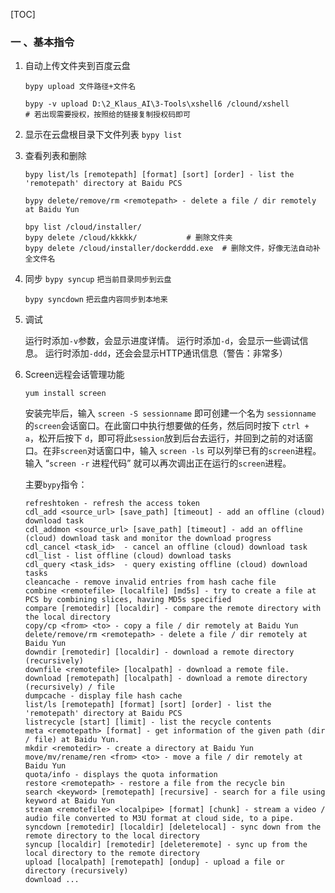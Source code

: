 [TOC]

### 一 、基本指令

1. 自动上传文件夹到百度云盘

   `bypy upload 文件路径+文件名`

   ```
   bypy -v upload D:\2_Klaus_AI\3-Tools\xshell6 /clound/xshell
   # 若出现需要授权，按照给的链接复制授权码即可
   ```

2. 显示在云盘根目录下文件列表
   `bypy list`

3. 查看列表和删除

   `bypy list/ls [remotepath] [format] [sort] [order] - list the 'remotepath' directory at Baidu PCS`

   `bypy delete/remove/rm <remotepath> - delete a file / dir remotely at Baidu Yun`

   ```
   bpy list /cloud/installer/
   bypy delete /cloud/kkkkk/           # 删除文件夹
   bypy delete /cloud/installer/dockerddd.exe  # 删除文件，好像无法自动补全文件名
   ```

   

4. 同步
   `bypy syncup`	      `把当前目录同步到云盘`

   `bypy syncdown`	   `把云盘内容同步到本地来`

4. 调试

   运行时添加`-v`参数，会显示进度详情。
   运行时添加`-d`，会显示一些调试信息。
   运行时添加`-ddd`，还会会显示HTTP通讯信息（警告：非常多）

6. Screen远程会话管理功能

   `yum install screen`

   安装完毕后，输入 `screen -S sessionname` 即可创建一个名为 `sessionname` 的`screen`会话窗口。在此窗口中执行想要做的任务，然后同时按下 `ctrl + a`，松开后按下 `d`，即可将此`session`放到后台去运行，并回到之前的对话窗口。在非`screen`对话窗口中，输入 `screen -ls` 可以列举已有的`screen`进程。输入 “`screen -r` 进程代码” 就可以再次调出正在运行的`screen`进程。

   

   主要`bypy`指令：

   ```
   refreshtoken - refresh the access token
   cdl_add <source_url> [save_path] [timeout] - add an offline (cloud) download task
   cdl_addmon <source_url> [save_path] [timeout] - add an offline (cloud) download task and monitor the download progress
   cdl_cancel <task_id>  - cancel an offline (cloud) download task
   cdl_list - list offline (cloud) download tasks
   cdl_query <task_ids>  - query existing offline (cloud) download tasks
   cleancache - remove invalid entries from hash cache file
   combine <remotefile> [localfile] [md5s] - try to create a file at PCS by combining slices, having MD5s specified
   compare [remotedir] [localdir] - compare the remote directory with the local directory
   copy/cp <from> <to> - copy a file / dir remotely at Baidu Yun
   delete/remove/rm <remotepath> - delete a file / dir remotely at Baidu Yun
   downdir [remotedir] [localdir] - download a remote directory (recursively)
   downfile <remotefile> [localpath] - download a remote file.
   download [remotepath] [localpath] - download a remote directory (recursively) / file
   dumpcache - display file hash cache
   list/ls [remotepath] [format] [sort] [order] - list the 'remotepath' directory at Baidu PCS
   listrecycle [start] [limit] - list the recycle contents
   meta <remotepath> [format] - get information of the given path (dir / file) at Baidu Yun.
   mkdir <remotedir> - create a directory at Baidu Yun
   move/mv/rename/ren <from> <to> - move a file / dir remotely at Baidu Yun
   quota/info - displays the quota information
   restore <remotepath> - restore a file from the recycle bin
   search <keyword> [remotepath] [recursive] - search for a file using keyword at Baidu Yun
   stream <remotefile> <localpipe> [format] [chunk] - stream a video / audio file converted to M3U format at cloud side, to a pipe.
   syncdown [remotedir] [localdir] [deletelocal] - sync down from the remote directory to the local directory
   syncup [localdir] [remotedir] [deleteremote] - sync up from the local directory to the remote directory
   upload [localpath] [remotepath] [ondup] - upload a file or directory (recursively)
   download ...
   ```